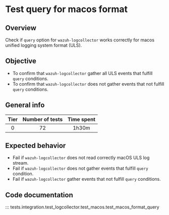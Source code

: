 # Test query for macos format

## Overview 

Check if `query` option for `wazuh-logcollector` works correctly for macos unified logging 
system format (ULS).

## Objective

- To confirm that `wazuh-logcollector` gather all ULS events that fulfill `query` conditions.
- To confirm that `wazuh-logcollector` does not gather events that not fulfill `query` conditions.

## General info

|Tier | Number of tests | Time spent |
|:--:|:--:|:--:|
| 0 | 72 | 1h30m |

## Expected behavior

- Fail if `wazuh-logcollector` does not read correctly macOS ULS log stream.
- Fail if `wazuh-logcollector` does not gather events that fulfill `query` condition.
- Fail if `wazuh-logcollector` gather events that not fulfill `query` conditions.

## Code documentation

::: tests.integration.test_logcollector.test_macos.test_macos_format_query